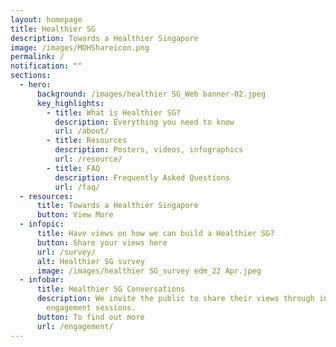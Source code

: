 ```yaml
---
layout: homepage
title: Healthier SG
description: Towards a Healthier Singapore
image: /images/MOHShareicon.png
permalink: /
notification: ""
sections:
  - hero:
      background: /images/healthier SG_Web banner-02.jpeg
      key_highlights:
        - title: What is Healthier SG?
          description: Everything you need to know
          url: /about/
        - title: Resources
          description: Posters, videos, infographics
          url: /resource/
        - title: FAQ
          description: Frequently Asked Questions
          url: /faq/
  - resources:
      title: Towards a Healthier Singapore
      button: View More
  - infopic:
      title: Have views on how we can build a Healthier SG?
      button: Share your views here
      url: /survey/
      alt: Healthier SG survey
      image: /images/healthier SG_survey edm_22 Apr.jpeg
  - infobar:
      title: Healthier SG Conversations
      description: We invite the public to share their views through in-person
        engagement sessions.
      button: To find out more
      url: /engagement/
---
```

